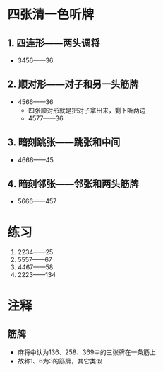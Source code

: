 # 四张清一色听牌
## 1. 四连形——两头调将
- 3456——36
## 2. 顺对形——对子和另一头**筋牌**
- 4566——36
    - 四张顺对形就是把对子拿出来，剩下听两边
    - 4577——36
## 3. 暗刻跳张——跳张和中间
- 4666——45
## 4. 暗刻邻张——邻张和两头**筋牌**
- 5666——457

# 练习
1. 2234——25
2. 5557——67
3. 4467——58
4. 2223——134

# 注释
## 筋牌
- 麻将中认为136、258、369中的三张牌在一条筋上
- 故称1、6为3的筋牌，其它类似
